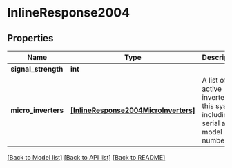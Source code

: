 # InlineResponse2004


## Properties
Name | Type | Description | Notes
------------ | ------------- | ------------- | -------------
**signal_strength** | **int** |  | 
**micro_inverters** | [**[InlineResponse2004MicroInverters]**](InlineResponse2004MicroInverters.md) | A list of active inverters on this system, including serial and model numbers. | 

[[Back to Model list]](../README.md#documentation-for-models) [[Back to API list]](../README.md#documentation-for-api-endpoints) [[Back to README]](../README.md)


